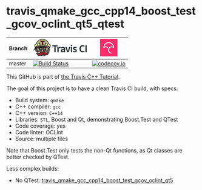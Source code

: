 # travis_qmake_gcc_cpp14_boost_test_gcov_oclint_qt5_qtest

Branch|[![Travis CI logo](TravisCI.png)](https://travis-ci.org)|[![Codecov logo](Codecov.png)](https://www.codecov.io)
---|---|---
master|[![Build Status](https://travis-ci.org/richelbilderbeek/travis_qmake_gcc_cpp14_boost_test_gcov_oclint_qt5_qtest.svg?branch=master)](https://travis-ci.org/richelbilderbeek/travis_qmake_gcc_cpp14_boost_test_gcov_oclint_qt5_qtest)|[![codecov.io](https://codecov.io/github/richelbilderbeek/travis_qmake_gcc_cpp14_boost_test_gcov_oclint_qt5_qtest/coverage.svg?branch=master)](https://codecov.io/github/richelbilderbeek/travis_qmake_gcc_cpp14_boost_test_gcov_oclint_qt5_qtest/branch/master)

This GitHub is part of [the Travis C++ Tutorial](https://github.com/richelbilderbeek/travis_cpp_tutorial).

The goal of this project is to have a clean Travis CI build, with specs:
 * Build system: `qmake`
 * C++ compiler: `gcc`
 * C++ version: `C++14`
 * Libraries: `STL`, Boost and Qt, demonstrating Boost.Test and QTest
 * Code coverage: yes
 * Code linter: OCLint
 * Source: multiple files

Note that Boost.Test only tests the non-Qt functions,
as Qt classes are better checked by QTest.

Less complex builds:
 * No QTest: [travis_qmake_gcc_cpp14_boost_test_gcov_oclint_qt5](https://www.github.com/richelbilderbeek/travis_qmake_gcc_cpp14_boost_test_gcov_oclint_qt5)
